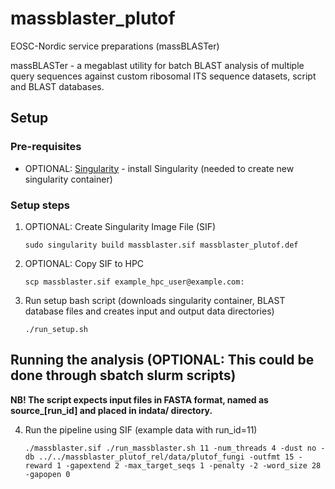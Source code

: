 # massblaster_plutof
EOSC-Nordic service preparations (massBLASTer)

massBLASTer - a megablast utility for batch BLAST analysis of multiple query sequences against custom ribosomal ITS sequence datasets, script and BLAST databases.

## Setup

### Pre-requisites

* OPTIONAL: [Singularity](https://sylabs.io/singularity/) - install Singularity (needed to create new singularity container)

### Setup steps

1. OPTIONAL: Create Singularity Image File (SIF)
    ```console
    sudo singularity build massblaster.sif massblaster_plutof.def
    ```

2. OPTIONAL: Copy SIF to HPC
    ```console
    scp massblaster.sif example_hpc_user@example.com:
    ```

3. Run setup bash script (downloads singularity container, BLAST database files and creates input and output data directories)
    ```console
    ./run_setup.sh
    ```

## Running the analysis (OPTIONAL: This could be done through sbatch slurm scripts)

**NB! The script expects input files in FASTA format, named as source_[run_id] and placed in indata/ directory.**

4. Run the pipeline using SIF (example data with run_id=11)
    ```console
    ./massblaster.sif ./run_massblaster.sh 11 -num_threads 4 -dust no -db ../../massblaster_plutof_rel/data/plutof_fungi -outfmt 15 -reward 1 -gapextend 2 -max_target_seqs 1 -penalty -2 -word_size 28 -gapopen 0
    ```
